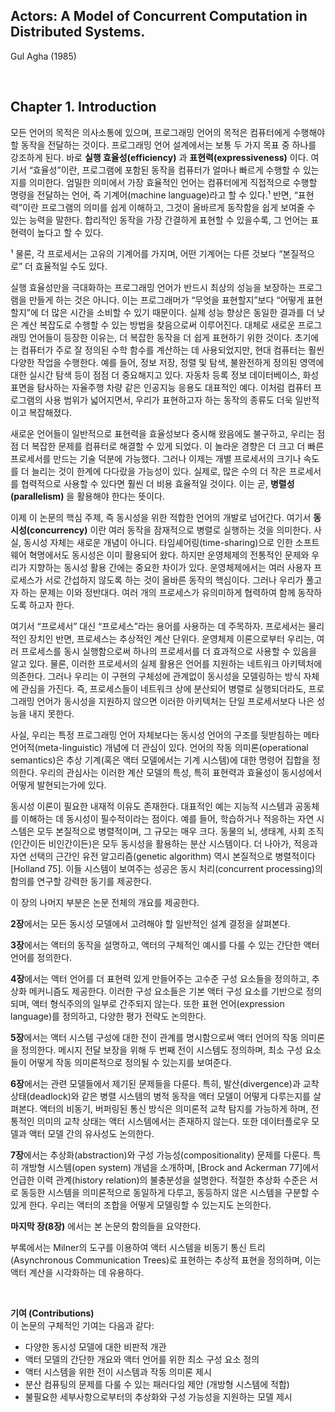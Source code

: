 ## Actors: A Model of Concurrent Computation in Distributed Systems. 

Gul Agha (1985)

<br>

## Chapter 1. Introduction

모든 언어의 목적은 의사소통에 있으며, 프로그래밍 언어의 목적은 컴퓨터에게 수행해야 할 동작을 전달하는 것이다. 프로그래밍 언어 설계에서는 보통 두 가지 목표 중 하나를 강조하게 된다. 바로 **실행 효율성(efficiency)** 과 **표현력(expressiveness)** 이다.
여기서 “효율성”이란, 프로그램에 포함된 동작을 컴퓨터가 얼마나 빠르게 수행할 수 있는지를 의미한다. 엄밀한 의미에서 가장 효율적인 언어는 컴퓨터에게 직접적으로 수행할 명령을 전달하는 언어, 즉 기계어(machine language)라고 할 수 있다.¹
반면, “표현력”이란 프로그램의 의미를 쉽게 이해하고, 그것이 올바르게 동작함을 쉽게 보여줄 수 있는 능력을 말한다. 합리적인 동작을 가장 간결하게 표현할 수 있을수록, 그 언어는 표현력이 높다고 할 수 있다.

¹ 물론, 각 프로세서는 고유의 기계어를 가지며, 어떤 기계어는 다른 것보다 “본질적으로” 더 효율적일 수도 있다.

실행 효율성만을 극대화하는 프로그래밍 언어가 반드시 최상의 성능을 보장하는 프로그램을 만들게 하는 것은 아니다. 
이는 프로그래머가 “무엇을 표현할지”보다 “어떻게 표현할지”에 더 많은 시간을 소비할 수 있기 때문이다. 
실제 성능 향상은 동일한 결과를 더 낮은 계산 복잡도로 수행할 수 있는 방법을 찾음으로써 이루어진다.
대체로 새로운 프로그래밍 언어들이 등장한 이유는, 더 복잡한 동작을 더 쉽게 표현하기 위한 것이다. 
초기에는 컴퓨터가 주로 잘 정의된 수학 함수를 계산하는 데 사용되었지만, 현대 컴퓨터는 훨씬 다양한 작업을 수행한다. 
예를 들어, 정보 저장, 정렬 및 탐색, 불완전하게 정의된 영역에 대한 실시간 탐색 등이 점점 더 중요해지고 있다. 
자동차 등록 정보 데이터베이스, 화성 표면을 탐사하는 자율주행 차량 같은 인공지능 응용도 대표적인 예다. 
이처럼 컴퓨터 프로그램의 사용 범위가 넓어지면서, 우리가 표현하고자 하는 동작의 종류도 더욱 일반적이고 복잡해졌다.

새로운 언어들이 일반적으로 표현력을 효율성보다 중시해 왔음에도 불구하고, 우리는 점점 더 복잡한 문제를 컴퓨터로 해결할 수 있게 되었다. 
이 놀라운 경향은 더 크고 더 빠른 프로세서를 만드는 기술 덕분에 가능했다. 그러나 이제는 개별 프로세서의 크기나 속도를 더 늘리는 것이 한계에 다다랐을 가능성이 있다. 
실제로, 많은 수의 더 작은 프로세서를 협력적으로 사용할 수 있다면 훨씬 더 비용 효율적일 것이다. 이는 곧, **병렬성(parallelism)** 을 활용해야 한다는 뜻이다.

이제 이 논문의 핵심 주제, 즉 동시성을 위한 적합한 언어의 개발로 넘어간다. 여기서 **동시성(concurrency)** 이란 여러 동작을 잠재적으로 병렬로 실행하는 것을 의미한다. 
사실, 동시성 자체는 새로운 개념이 아니다. 타임셰어링(time-sharing)으로 인한 소프트웨어 혁명에서도 동시성은 이미 활용되어 왔다.
하지만 운영체제의 전통적인 문제와 우리가 지향하는 동시성 활용 간에는 중요한 차이가 있다. 운영체제에서는 여러 사용자 프로세스가 서로 간섭하지 않도록 하는 것이 올바른 동작의 핵심이다.
그러나 우리가 풀고자 하는 문제는 이와 정반대다. 여러 개의 프로세스가 유의미하게 협력하여 함께 동작하도록 하고자 한다.

여기서 “프로세서” 대신 “프로세스”라는 용어를 사용하는 데 주목하자. 프로세서는 물리적인 장치인 반면, 프로세스는 추상적인 계산 단위다. 
운영체제 이론으로부터 우리는, 여러 프로세스를 동시 실행함으로써 하나의 프로세서를 더 효과적으로 사용할 수 있음을 알고 있다. 
물론, 이러한 프로세서의 실제 활용은 언어를 지원하는 네트워크 아키텍처에 의존한다. 그러나 우리는 이 구현의 구체성에 관계없이 동시성을 모델링하는 방식 자체에 관심을 가진다.
즉, 프로세스들이 네트워크 상에 분산되어 병렬로 실행되더라도, 프로그래밍 언어가 동시성을 지원하지 않으면 이러한 아키텍처는 단일 프로세서보다 나은 성능을 내지 못한다.

사실, 우리는 특정 프로그래밍 언어 자체보다는 동시성 언어의 구조를 뒷받침하는 메타 언어적(meta-linguistic) 개념에 더 관심이 있다. 
언어의 작동 의미론(operational semantics)은 추상 기계(혹은 액터 모델에서는 기계 시스템)에 대한 명령어 집합을 정의한다. 
우리의 관심사는 이러한 계산 모델의 특성, 특히 표현력과 효율성이 동시성에서 어떻게 발현되는가에 있다.

동시성 이론이 필요한 내재적 이유도 존재한다. 대표적인 예는 지능적 시스템과 공동체를 이해하는 데 동시성이 필수적이라는 점이다. 
예를 들어, 학습하거나 적응하는 자연 시스템은 모두 본질적으로 병렬적이며, 그 규모는 매우 크다. 
동물의 뇌, 생태계, 사회 조직(인간이든 비인간이든)은 모두 동시성을 활용하는 분산 시스템이다. 
더 나아가, 적응과 자연 선택의 근간인 유전 알고리즘(genetic algorithm) 역시 본질적으로 병렬적이다 [Holland 75]. 
이들 시스템이 보여주는 성공은 동시 처리(concurrent processing)의 함의를 연구할 강력한 동기를 제공한다.

이 장의 나머지 부분은 논문 전체의 개요를 제공한다.

**2장**에서는 모든 동시성 모델에서 고려해야 할 일반적인 설계 결정을 살펴본다.

**3장**에서는 액터의 동작을 설명하고, 액터의 구체적인 예시를 다룰 수 있는 간단한 액터 언어를 정의한다.

**4장**에서는 액터 언어를 더 표현력 있게 만들어주는 고수준 구성 요소들을 정의하고, 추상화 메커니즘도 제공한다.
이러한 구성 요소들은 기본 액터 구성 요소를 기반으로 정의되며, 액터 형식주의의 일부로 간주되지 않는다. 또한 표현 언어(expression language)를 정의하고, 다양한 평가 전략도 논의한다.

**5장**에서는 액터 시스템 구성에 대한 전이 관계를 명시함으로써 액터 언어의 작동 의미론을 정의한다. 메시지 전달 보장을 위해 두 번째 전이 시스템도 정의하며, 최소 구성 요소들이 어떻게 작동 의미론적으로 정의될 수 있는지를 보여준다.

**6장**에서는 관련 모델들에서 제기된 문제들을 다룬다. 특히, 발산(divergence)과 교착 상태(deadlock)와 같은 병렬 시스템의 병적 동작을 액터 모델이 어떻게 다루는지를 살펴본다. 
액터의 비동기, 버퍼링된 통신 방식은 의미론적 교착 탐지를 가능하게 하며, 전통적인 의미의 교착 상태는 액터 시스템에서는 존재하지 않는다. 또한 데이터플로우 모델과 액터 모델 간의 유사성도 논의한다.

**7장**에서는 추상화(abstraction)와 구성 가능성(compositionality) 문제를 다룬다. 특히 개방형 시스템(open system) 개념을 소개하며, [Brock and Ackerman 77]에서 언급한 이력 관계(history relation)의 불충분성을 설명한다. 
적절한 추상화 수준은 서로 동등한 시스템을 의미론적으로 동일하게 다루고, 동등하지 않은 시스템을 구분할 수 있게 한다. 우리는 액터의 조합을 어떻게 모델링할 수 있는지도 논의한다.

**마지막 장(8장)** 에서는 본 논문의 함의들을 요약한다.

부록에서는 Milner의 도구를 이용하여 액터 시스템을 비동기 통신 트리(Asynchronous Communication Trees)로 표현하는 추상적 표현을 정의하며, 이는 액터 계산을 시각화하는 데 유용하다.

<br>

**기여 (Contributions)** <br>
이 논문의 구체적인 기여는 다음과 같다:
- 다양한 동시성 모델에 대한 비판적 개관
- 액터 모델의 간단한 개요와 액터 언어를 위한 최소 구성 요소 정의
- 액터 시스템을 위한 전이 시스템과 작동 의미론 제시
- 분산 컴퓨팅의 문제를 다룰 수 있는 패러다임 제안 (개방형 시스템에 적합)
- 불필요한 세부사항으로부터의 추상화와 구성 가능성을 지원하는 모델 제시

